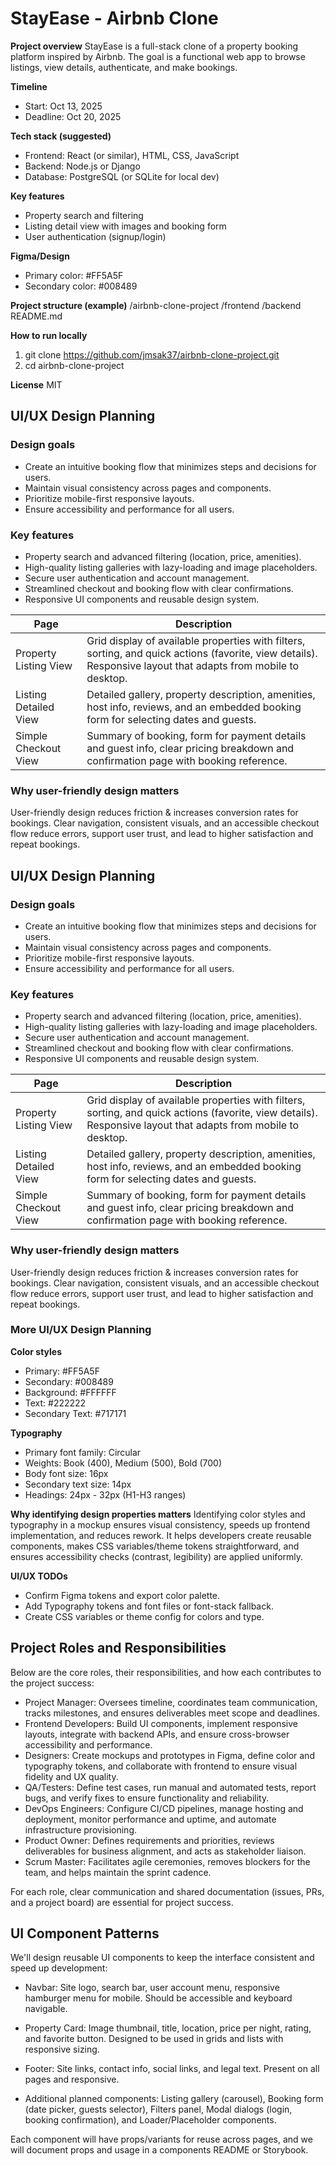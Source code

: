 # StayEase - Airbnb Clone 
 
**Project overview** 
StayEase is a full-stack clone of a property booking platform inspired by Airbnb. The goal is a functional web app to browse listings, view details, authenticate, and make bookings. 
 
**Timeline** 
- Start: Oct 13, 2025 
- Deadline: Oct 20, 2025 
 
**Tech stack (suggested)** 
- Frontend: React (or similar), HTML, CSS, JavaScript 
- Backend: Node.js or Django 
- Database: PostgreSQL (or SQLite for local dev) 
 
**Key features** 
- Property search and filtering 
- Listing detail view with images and booking form 
- User authentication (signup/login) 
 
**Figma/Design** 
- Primary color: #FF5A5F 
- Secondary color: #008489 
 
**Project structure (example)** 
/airbnb-clone-project 
  /frontend 
  /backend 
  README.md 
 
**How to run locally** 
1. git clone https://github.com/jmsak37/airbnb-clone-project.git 
2. cd airbnb-clone-project 
 
**License** 
MIT 
## UI/UX Design Planning 
 
### Design goals 
- Create an intuitive booking flow that minimizes steps and decisions for users. 
- Maintain visual consistency across pages and components. 
- Prioritize mobile-first responsive layouts. 
- Ensure accessibility and performance for all users. 
 
### Key features 
- Property search and advanced filtering (location, price, amenities). 
- High-quality listing galleries with lazy-loading and image placeholders. 
- Secure user authentication and account management. 
- Streamlined checkout and booking flow with clear confirmations. 
- Responsive UI components and reusable design system. 
 
| Page | Description | 
| --- | --- | 
| Property Listing View | Grid display of available properties with filters, sorting, and quick actions (favorite, view details). Responsive layout that adapts from mobile to desktop. | 
| Listing Detailed View | Detailed gallery, property description, amenities, host info, reviews, and an embedded booking form for selecting dates and guests. | 
| Simple Checkout View | Summary of booking, form for payment details and guest info, clear pricing breakdown and confirmation page with booking reference. | 
 
### Why user-friendly design matters 
User-friendly design reduces friction & increases conversion rates for bookings. Clear navigation, consistent visuals, and an accessible checkout flow reduce errors, support user trust, and lead to higher satisfaction and repeat bookings. 
 
## UI/UX Design Planning 
 
### Design goals 
- Create an intuitive booking flow that minimizes steps and decisions for users. 
- Maintain visual consistency across pages and components. 
- Prioritize mobile-first responsive layouts. 
- Ensure accessibility and performance for all users. 
 
### Key features 
- Property search and advanced filtering (location, price, amenities). 
- High-quality listing galleries with lazy-loading and image placeholders. 
- Secure user authentication and account management. 
- Streamlined checkout and booking flow with clear confirmations. 
- Responsive UI components and reusable design system. 
 
| Page | Description | 
| --- | --- | 
| Property Listing View | Grid display of available properties with filters, sorting, and quick actions (favorite, view details). Responsive layout that adapts from mobile to desktop. | 
| Listing Detailed View | Detailed gallery, property description, amenities, host info, reviews, and an embedded booking form for selecting dates and guests. | 
| Simple Checkout View | Summary of booking, form for payment details and guest info, clear pricing breakdown and confirmation page with booking reference. | 
 
### Why user-friendly design matters 
User-friendly design reduces friction & increases conversion rates for bookings. Clear navigation, consistent visuals, and an accessible checkout flow reduce errors, support user trust, and lead to higher satisfaction and repeat bookings. 
 
### More UI/UX Design Planning 
 
**Color styles** 
- Primary: #FF5A5F 
- Secondary: #008489 
- Background: #FFFFFF 
- Text: #222222 
- Secondary Text: #717171 
 
**Typography** 
- Primary font family: Circular 
- Weights: Book (400), Medium (500), Bold (700) 
- Body font size: 16px 
- Secondary text size: 14px 
- Headings: 24px - 32px (H1-H3 ranges) 
 
**Why identifying design properties matters** 
Identifying color styles and typography in a mockup ensures visual consistency, speeds up frontend implementation, and reduces rework. It helps developers create reusable components, makes CSS variables/theme tokens straightforward, and ensures accessibility checks (contrast, legibility) are applied uniformly. 
 
**UI/UX TODOs** 
- Confirm Figma tokens and export color palette. 
- Add Typography tokens and font files or font-stack fallback. 
- Create CSS variables or theme config for colors and type. 
 
## Project Roles and Responsibilities 
 
Below are the core roles, their responsibilities, and how each contributes to the project success: 
 
- Project Manager: Oversees timeline, coordinates team communication, tracks milestones, and ensures deliverables meet scope and deadlines. 
- Frontend Developers: Build UI components, implement responsive layouts, integrate with backend APIs, and ensure cross-browser accessibility and performance. 
- Designers: Create mockups and prototypes in Figma, define color and typography tokens, and collaborate with frontend to ensure visual fidelity and UX quality. 
- QA/Testers: Define test cases, run manual and automated tests, report bugs, and verify fixes to ensure functionality and reliability. 
- DevOps Engineers: Configure CI/CD pipelines, manage hosting and deployment, monitor performance and uptime, and automate infrastructure provisioning. 
- Product Owner: Defines requirements and priorities, reviews deliverables for business alignment, and acts as stakeholder liaison. 
- Scrum Master: Facilitates agile ceremonies, removes blockers for the team, and helps maintain the sprint cadence. 
 
For each role, clear communication and shared documentation (issues, PRs, and a project board) are essential for project success. 
 
## UI Component Patterns 
 
We'll design reusable UI components to keep the interface consistent and speed up development: 
 
- Navbar: Site logo, search bar, user account menu, responsive hamburger menu for mobile. Should be accessible and keyboard navigable. 
 
- Property Card: Image thumbnail, title, location, price per night, rating, and favorite button. Designed to be used in grids and lists with responsive sizing. 
 
- Footer: Site links, contact info, social links, and legal text. Present on all pages and responsive. 
 
- Additional planned components: Listing gallery (carousel), Booking form (date picker, guests selector), Filters panel, Modal dialogs (login, booking confirmation), and Loader/Placeholder components. 
 
Each component will have props/variants for reuse across pages, and we will document props and usage in a components README or Storybook. 
 

